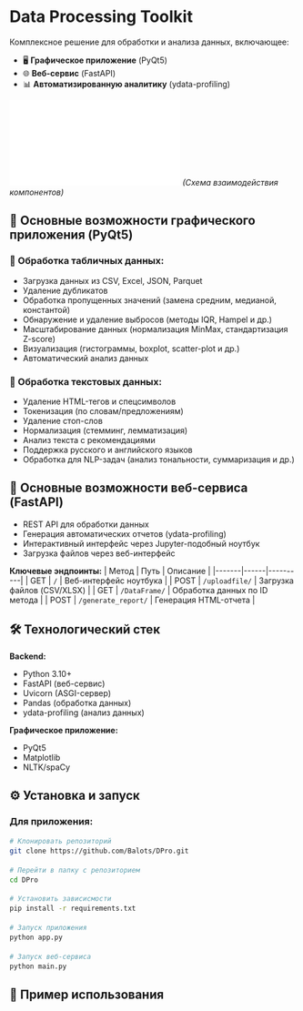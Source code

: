 # Data Processing Toolkit

Комплексное решение для обработки и анализа данных, включающее:
- 🖥️ **Графическое приложение** (PyQt5)
- 🌐 **Веб-сервис** (FastAPI)
- 📊 **Автоматизированную аналитику** (ydata-profiling)

![Architecture Diagram](BPMN_DPro.pdf) *(Схема взаимодействия компонентов)*


## 🌟 Основные возможности графического приложения (PyQt5)

### 🔢 Обработка табличных данных:
- Загрузка данных из CSV, Excel, JSON, Parquet
- Удаление дубликатов
- Обработка пропущенных значений (замена средним, медианой, константой)
- Обнаружение и удаление выбросов (методы IQR, Hampel и др.)
- Масштабирование данных (нормализация MinMax, стандартизация Z-score)
- Визуализация (гистограммы, boxplot, scatter-plot и др.)
- Автоматический анализ данных

### 📖 Обработка текстовых данных:
- Удаление HTML-тегов и спецсимволов
- Токенизация (по словам/предложениям)
- Удаление стоп-слов
- Нормализация (стемминг, лемматизация)
- Анализ текста с рекомендациями
- Поддержка русского и английского языков
- Обработка для NLP-задач (анализ тональности, суммаризация и др.)


## 🌟 Основные возможности веб-сервиса (FastAPI)

- REST API для обработки данных
- Генерация автоматических отчетов (ydata-profiling)
- Интерактивный интерфейс через Jupyter-подобный ноутбук
- Загрузка файлов через веб-интерфейс

**Ключевые эндпоинты:**
| Метод | Путь | Описание |
|-------|------|----------|
| GET | `/` | Веб-интерфейс ноутбука |
| POST | `/uploadfile/` | Загрузка файлов (CSV/XLSX) |
| GET | `/DataFrame/` | Обработка данных по ID метода |
| POST | `/generate_report/` | Генерация HTML-отчета |


## 🛠️ Технологический стек

**Backend:**
- Python 3.10+
- FastAPI (веб-сервис)
- Uvicorn (ASGI-сервер)
- Pandas (обработка данных)
- ydata-profiling (анализ данных)

**Графическое приложение:**
- PyQt5
- Matplotlib
- NLTK/spaCy


## ⚙️ Установка и запуск

### Для приложения:

   ```bash
   # Клонировать репозиторий
   git clone https://github.com/Balots/DPro.git

  # Перейти в папку с репозиторием
   cd DPro

  # Установить зависисмости
   pip install -r requirements.txt

  # Запуск приложения
   python app.py

  # Запуск веб-сервиса
   python main.py
   ```

## 📌 Пример использования



